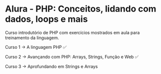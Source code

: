 # Alura - PHP: Conceitos, lidando com dados, loops e mais

Curso introdutório de PHP com exercícios mostrados em aula para treinamento da linguagem.

Curso 1 -> A linguagem PHP ✅

Curso 2 -> Avançando com PHP: Arrays, Strings, Função e Web ✅

Curso 3 -> Aprofundando em Strings e Arrays
